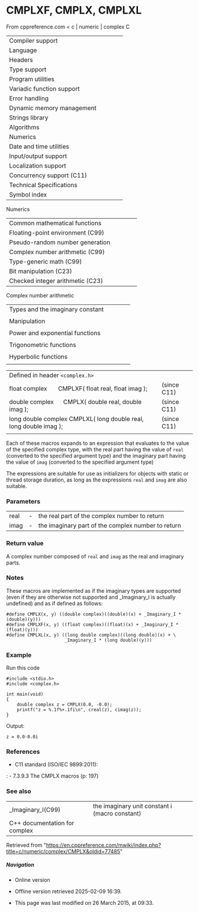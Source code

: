 # CMPLXF, CMPLX, CMPLXL

From cppreference.com
< c‎ | numeric‎ | complex
 C

|  |  |  |  |  |
| --- | --- | --- | --- | --- |
| Compiler support | | | | |
| Language | | | | |
| Headers | | | | |
| Type support | | | | |
| Program utilities | | | | |
| Variadic function support | | | | |
| Error handling | | | | |
| Dynamic memory management | | | | |
| Strings library | | | | |
| Algorithms | | | | |
| Numerics | | | | |
| Date and time utilities | | | | |
| Input/output support | | | | |
| Localization support | | | | |
| Concurrency support (C11) | | | | |
| Technical Specifications | | | | |
| Symbol index | | | | |

 Numerics

|  |  |  |  |  |
| --- | --- | --- | --- | --- |
| Common mathematical functions | | | | |
| Floating-point environment (C99) | | | | |
| Pseudo-random number generation | | | | |
| Complex number arithmetic (C99) | | | | |
| Type-generic math (C99) | | | | |
| Bit manipulation (C23) | | | | |
| Checked integer arithmetic (C23) | | | | |

 Complex number arithmetic

|  |  |  |  |  |
| --- | --- | --- | --- | --- |
| Types and the imaginary constant | | | | |
| |  |  |  |  |  | | --- | --- | --- | --- | --- | | complex(C99) | | | | | | _Complex_I(C99) | | | | | | ****CMPLX****(C11) | | | | | | |  |  |  |  |  | | --- | --- | --- | --- | --- | | imaginary(C99) | | | | | | _Imaginary_I(C99) | | | | | | I(C99) | | | | | |
| Manipulation | | | | |
| |  |  |  |  |  | | --- | --- | --- | --- | --- | | cimag(C99) | | | | | | creal(C99) | | | | | | carg(C99) | | | | | | |  |  |  |  |  | | --- | --- | --- | --- | --- | | cabs(C99) | | | | | | conj(C99) | | | | | | cproj(C99) | | | | | |
| Power and exponential functions | | | | |
| |  |  |  |  |  | | --- | --- | --- | --- | --- | | cexp(C99) | | | | | | clog(C99) | | | | | | |  |  |  |  |  | | --- | --- | --- | --- | --- | | cpow(C99) | | | | | | csqrt(C99) | | | | | |
| Trigonometric functions | | | | |
| |  |  |  |  |  | | --- | --- | --- | --- | --- | | ccos(C99) | | | | | | csin(C99) | | | | | | ctan(C99) | | | | | | |  |  |  |  |  | | --- | --- | --- | --- | --- | | cacos(C99) | | | | | | casin(C99) | | | | | | catan(C99) | | | | | |
| Hyperbolic functions | | | | |
| |  |  |  |  |  | | --- | --- | --- | --- | --- | | ccosh(C99) | | | | | | csinh(C99) | | | | | | ctanh(C99) | | | | | | |  |  |  |  |  | | --- | --- | --- | --- | --- | | cacosh(C99) | | | | | | casinh(C99) | | | | | | catanh(C99) | | | | | |

|  |  |  |
| --- | --- | --- |
| Defined in header `<complex.h>` |  |  |
| float complex       CMPLXF( float real, float imag ); |  | (since C11) |
| double complex      CMPLX( double real, double imag ); |  | (since C11) |
| long double complex CMPLXL( long double real, long double imag ); |  | (since C11) |
|  |  |  |

Each of these macros expands to an expression that evaluates to the value of the specified complex type, with the real part having the value of `real` (converted to the specified argument type) and the imaginary part having the value of `imag` (converted to the specified argument type)

The expressions are suitable for use as initializers for objects with static or thread storage duration, as long as the expressions `real` and `imag` are also suitable.

### Parameters

|  |  |  |
| --- | --- | --- |
| real | - | the real part of the complex number to return |
| imag | - | the imaginary part of the complex number to return |

### Return value

A complex number composed of `real` and `imag` as the real and imaginary parts.

### Notes

These macros are implemented as if the imaginary types are supported (even if they are otherwise not supported and _Imaginary_I is actually undefined) and as if defined as follows:

```
#define CMPLX(x, y) ((double complex)((double)(x) + _Imaginary_I * (double)(y)))
#define CMPLXF(x, y) ((float complex)((float)(x) + _Imaginary_I * (float)(y)))
#define CMPLXL(x, y) ((long double complex)((long double)(x) + \
                      _Imaginary_I * (long double)(y)))

```

### Example

Run this code

```
#include <stdio.h>
#include <complex.h>
 
int main(void)
{
    double complex z = CMPLX(0.0, -0.0);
    printf("z = %.1f%+.1fi\n", creal(z), cimag(z));
}

```

Output:

```
z = 0.0-0.0i

```

### References

- C11 standard (ISO/IEC 9899:2011):

:   - 7.3.9.3 The CMPLX macros (p: 197)

### See also

|  |  |
| --- | --- |
| _Imaginary_I(C99) | the imaginary unit constant i   (macro constant) |
| C++ documentation for complex | |

Retrieved from "<https://en.cppreference.com/mwiki/index.php?title=c/numeric/complex/CMPLX&oldid=77485>"

##### Navigation

- Online version
- Offline version retrieved 2025-02-09 16:39.

- This page was last modified on 26 March 2015, at 09:33.